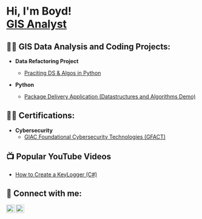 <h1>Hi, I'm Boyd! <br/><a href="https://github.com/joshmadakor1">GIS Analyst</a>
<h2>👨‍💻 GIS Data Analysis and Coding Projects:</h2>

- <b>Data Refactoring Project</b>
  - [Praciting DS & Algos in Python](https://)

- <b>Python</b>
  - [Package Delivery Application (Datastructures and Algorithms Demo)](https://)

<h2>👨‍💻 Certifications:</h2>

- <b>Cybersecurity</b>
  - [GIAC Foundational Cybersecurity Technologies (GFACT)](https://https://https://www.credly.com/badges/474bfc8c-0641-43ec-9080-3ff8f8c9a1f3/linked_in_profile)

<h2>📺 Popular YouTube Videos</h2>

- [How to Create a KeyLogger (C#)](https://)

<h2> 🤳 Connect with me:</h2>

[<img align="left" alt="JoshMadakor | YouTube" width="22px" src="https://cdn.jsdelivr.net/npm/simple-icons@v3/icons/youtube.svg" />][youtube]
[<img align="left" alt="JoshMadakor | LinkedIn" width="22px" src="https://cdn.jsdelivr.net/npm/simple-icons@v3/icons/linkedin.svg" />][linkedin]

[youtube]: https://www.youtube.com/@boydbarrett5819
[linkedin]: https://www.linkedin.com/in/boyd-barrett

<!--
**joshmadakor1/joshmadakor1** is a ✨ _special_ ✨ repository because its `README.md` (this file) appears on your GitHub profile.

Here are some ideas to get you started:

- 🔭 I’m currently working on ...
- 🌱 I’m currently learning ...
- 👯 I’m looking to collaborate on ...
- 🤔 I’m looking for help with ...
- 💬 Ask me about ...
- 📫 How to reach me: ...
- 😄 Pronouns: ...
- ⚡ Fun fact: ...
-->
